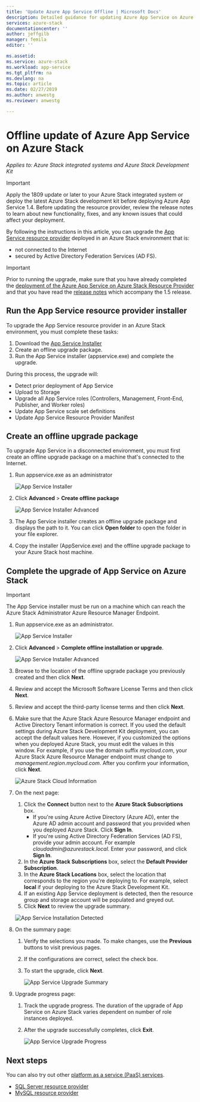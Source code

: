 ```yaml
---
title: 'Update Azure App Service Offline | Microsoft Docs'
description: Detailed guidance for updating Azure App Service on Azure Stack offline
services: azure-stack
documentationcenter: ''
author: jeffgilb
manager: femila
editor: ''

ms.assetid:
ms.service: azure-stack
ms.workload: app-service
ms.tgt_pltfrm: na
ms.devlang: na
ms.topic: article
ms.date: 02/27/2019
ms.author: anwestg
ms.reviewer: anwestg

---
```

# Offline update of Azure App Service on Azure Stack

*Applies to: Azure Stack integrated systems and Azure Stack Development Kit*

> [!IMPORTANT]
> Apply the 1809 update or later to your Azure Stack integrated system or deploy the latest Azure Stack development kit before deploying Azure App Service 1.4. Before updating the resource provider, review the release notes to learn about new functionality, fixes, and any known issues that could affect your deployment.

By following the instructions in this article, you can upgrade the [App Service resource provider](azure-stack-app-service-overview.md) deployed in an Azure Stack environment that is:

* not connected to the Internet
* secured by Active Directory Federation Services (AD FS).

> [!IMPORTANT]
> Prior to running the upgrade, make sure that you have already completed the [deployment of the Azure App Service on Azure Stack Resource Provider](azure-stack-app-service-deploy-offline.md) and that you have read the [release notes](azure-stack-app-service-release-notes-update-five.md) which accompany the 1.5 release.
>
>

## Run the App Service resource provider installer

To upgrade the App Service resource provider in an Azure Stack environment, you must complete these tasks:

1. Download the [App Service Installer](https://aka.ms/appsvcupdate4installer)
2. Create an offline upgrade package.
3. Run the App Service installer (appservice.exe) and complete the upgrade.

During this process, the upgrade will:

* Detect prior deployment of App Service
* Upload to Storage
* Upgrade all App Service roles (Controllers, Management, Front-End, Publisher, and Worker roles)
* Update App Service scale set definitions
* Update App Service Resource Provider Manifest

## Create an offline upgrade package

To upgrade App Service in a disconnected environment, you must first create an offline upgrade package on a machine that's connected to the Internet.

1. Run appservice.exe as an administrator

    ![App Service Installer][1]

2. Click **Advanced** > **Create offline package**

    ![App Service Installer Advanced][2]

3. The App Service installer creates an offline upgrade package and displays the path to it.  You can click **Open folder** to open the folder in your file explorer.

4. Copy the installer (AppService.exe) and the offline upgrade package to your Azure Stack host machine.

## Complete the upgrade of App Service on Azure Stack

> [!IMPORTANT]
> The App Service installer must be run on a machine which can reach the Azure Stack Administrator Azure Resource Manager Endpoint.
>
>

1. Run appservice.exe as an administrator.

    ![App Service Installer][1]

2. Click **Advanced** > **Complete offline installation or upgrade**.

    ![App Service Installer Advanced][2]

3. Browse to the location of the offline upgrade package you previously created and then click **Next**.

4. Review and accept the Microsoft Software License Terms and then click **Next**.

5. Review and accept the third-party license terms and then click **Next**.

6. Make sure that the Azure Stack Azure Resource Manager endpoint and Active Directory Tenant information is correct. If you used the default settings during Azure Stack Development Kit deployment, you can accept the default values here. However, if you customized the options when you deployed Azure Stack, you must edit the values in this window. For example, if you use the domain suffix *mycloud.com*, your Azure Stack Azure Resource Manager endpoint must change to *management.region.mycloud.com*. After you confirm your information, click **Next**.

    ![Azure Stack Cloud Information][3]

7. On the next page:

   1. Click the **Connect** button next to the **Azure Stack Subscriptions** box.
        * If you're using Azure Active Directory (Azure AD), enter the Azure AD admin account and password that you provided when you deployed Azure Stack. Click  **Sign In**.
        * If you're using Active Directory Federation Services (AD FS), provide your admin account. For example _cloudadmin@azurestack.local_. Enter your password, and click **Sign In**.
   2. In the **Azure Stack Subscriptions** box, select the **Default Provider Subscription**.
   3. In the **Azure Stack Locations** box, select the location that corresponds to the region you're deploying to. For example, select **local** if your deploying to the Azure Stack Development Kit.
   4. If an existing App Service deployment is detected, then the resource group and storage account will be populated and greyed out.
   5. Click **Next** to review the upgrade summary.

    ![App Service Installation Detected][4]

8. On the summary page:
   1. Verify the selections you made. To make changes, use the **Previous** buttons to visit previous pages.
   2. If the configurations are correct, select the check box.
   3. To start the upgrade, click **Next**.

       ![App Service Upgrade Summary][5]

9. Upgrade progress page:
    1. Track the upgrade progress. The duration of the upgrade of App Service on Azure Stack varies dependent on number of role instances deployed.
    2. After the upgrade successfully completes, click **Exit**.

        ![App Service Upgrade Progress][6]

<!--Image references-->
[1]: ./media/azure-stack-app-service-update-offline/app-service-exe.png
[2]: ./media/azure-stack-app-service-update-offline/app-service-exe-advanced.png
[3]: ./media/azure-stack-app-service-update-offline/app-service-azure-resource-manager-endpoints.png
[4]: ./media/azure-stack-app-service-update-offline/app-service-installation-detected.png
[5]: ./media/azure-stack-app-service-update-offline/app-service-upgrade-summary.png
[6]: ./media/azure-stack-app-service-update-offline/app-service-upgrade-complete.png

## Next steps

You can also try out other [platform as a service (PaaS) services](azure-stack-tools-paas-services.md).

* [SQL Server resource provider](azure-stack-sql-resource-provider-deploy.md)
* [MySQL resource provider](azure-stack-mysql-resource-provider-deploy.md)
